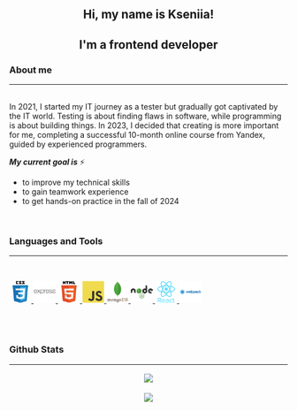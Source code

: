 ## <div align="center">Hi, my name is Kseniia!</div>  
## <div align="center">I'm a frontend developer</div> 
  

### About me
---
<br/> 
In 2021, I started my IT journey as a tester but gradually got captivated by the IT world. Testing is about finding flaws in software, while programming is about building things. In 2023, I decided that creating is more important for me, completing a successful 10-month online course from Yandex, guided by experienced programmers.

***My current goal is*** ⚡  
* to improve my technical skills  
* to gain teamwork experience  
* to get hands-on practice in the fall of 2024  
  

<br/>  


### Languages and Tools
---
<br/>  
<p align="left"> <a href="https://www.w3schools.com/css/" target="_blank" rel="noreferrer"> <img src="https://raw.githubusercontent.com/devicons/devicon/master/icons/css3/css3-original-wordmark.svg" alt="css3" width="40" height="40"/> </a> <a href="https://expressjs.com" target="_blank" rel="noreferrer"> <img src="https://raw.githubusercontent.com/devicons/devicon/master/icons/express/express-original-wordmark.svg" alt="express" width="40" height="40"/> </a> <a href="https://www.w3.org/html/" target="_blank" rel="noreferrer"> <img src="https://raw.githubusercontent.com/devicons/devicon/master/icons/html5/html5-original-wordmark.svg" alt="html5" width="40" height="40"/> </a> <a href="https://developer.mozilla.org/en-US/docs/Web/JavaScript" target="_blank" rel="noreferrer"> <img src="https://raw.githubusercontent.com/devicons/devicon/master/icons/javascript/javascript-original.svg" alt="javascript" width="40" height="40"/> </a> <a href="https://www.mongodb.com/" target="_blank" rel="noreferrer"> <img src="https://raw.githubusercontent.com/devicons/devicon/master/icons/mongodb/mongodb-original-wordmark.svg" alt="mongodb" width="40" height="40"/> </a> <a href="https://nodejs.org" target="_blank" rel="noreferrer"> <img src="https://raw.githubusercontent.com/devicons/devicon/master/icons/nodejs/nodejs-original-wordmark.svg" alt="nodejs" width="40" height="40"/> </a> <a href="https://reactjs.org/" target="_blank" rel="noreferrer"> <img src="https://raw.githubusercontent.com/devicons/devicon/master/icons/react/react-original-wordmark.svg" alt="react" width="40" height="40"/> </a> <a href="https://webpack.js.org" target="_blank" rel="noreferrer"> <img src="https://raw.githubusercontent.com/devicons/devicon/d00d0969292a6569d45b06d3f350f463a0107b0d/icons/webpack/webpack-original-wordmark.svg" alt="webpack" width="40" height="40"/> </a> </p>

<br/>  

<br/>  

### Github Stats
---
<div align="center"><img src="https://github-readme-stats.vercel.app/api/top-langs/?username=TikhonovaKs&hide_border=true&layout=compact" align="center" /></div>

<br />

<div align="center"><img src="https://github-readme-stats.vercel.app/api?username=TikhonovaKs&show_icons=true&count_private=true&hide_border=true" align="center" /></div>  

<br />

